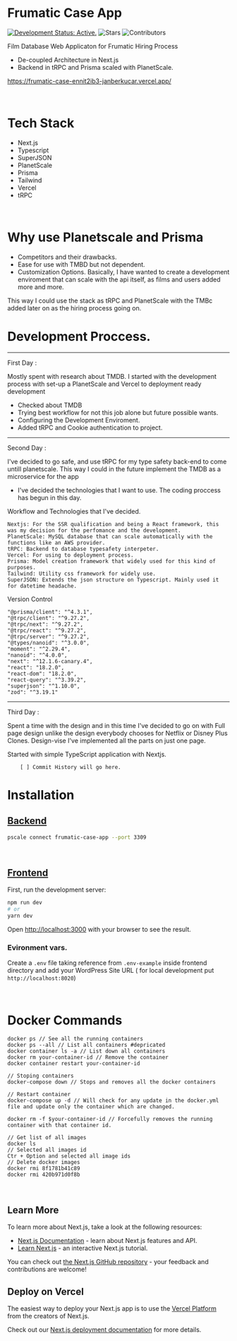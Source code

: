 # Frumatic Case App
[![Development Status: Active.](https://www.repostatus.org/badges/latest/active.svg)](https://www.repostatus.org/#active)
![Stars](https://img.shields.io/github/stars/janberkucar/Frumatic_Case_App?label=%E2%AD%90%20Stars)
![Contributors](https://img.shields.io/github/contributors/janberkucar/Frumatic_Case_App??color=red)

Film Database Web Applicaton for Frumatic Hiring Process
- De-coupled Architecture in Next.js
- Backend in tRPC and Prisma scaled with PlanetScale.

https://frumatic-case-ennit2ib3-janberkucar.vercel.app/

<br>

# Tech Stack
  - Next.js
  - Typescript
  - SuperJSON
  - PlanetScale
  - Prisma
  - Tailwind
  - Vercel
  - tRPC

<br>

# Why use Planetscale and Prisma
  - Competitors and their drawbacks.
  - Ease for use with TMBD but not dependent.
  - Customization Options.
  Basically, I have wanted to create a development enviroment that can scale with the api itself, as films and users added more and more.
  
  This way I could use the stack as tRPC and PlanetScale with the TMBc added later on as the hiring process going on.
<br>

# Development Proccess.

---

First Day :

Mostly spent with research about TMDB. I started with the development process with set-up a PlanetScale and Vercel to deployment ready development

- Checked about TMDB
- Trying best workflow for not this job alone but future possible wants.
- Configuring the Development Enviroment.
- Added tRPC and Cookie authentication to project.

---

Second Day :

I've decided to go safe, and use tRPC for my type safety back-end to come untill planetscale. This way I could in the future implement the TMDB as a microservice for the app

- I've decided the technologies that I want to use. The coding proccess has begun in this day.

Workflow and Technologies that I've decided.

    Nextjs: For the SSR qualification and being a React framework, this was my decision for the perfomance and the development.
    PlanetScale: MySQL database that can scale automatically with the functions like an AWS provider.
    tRPC: Backend to database typesafety interpeter.
    Vercel: For using to deployment process.
    Prisma: Model creation framework that widely used for this kind of purposes.
    Tailwind: Utility css framework for widely use.
    SuperJSON: Extends the json structure on Typescript. Mainly used it for datetime headache.

Version Control

    "@prisma/client": "^4.3.1",
    "@trpc/client": "^9.27.2",
    "@trpc/next": "^9.27.2",
    "@trpc/react": "^9.27.2",
    "@trpc/server": "^9.27.2",
    "@types/nanoid": "^3.0.0",
    "moment": "^2.29.4",
    "nanoid": "^4.0.0",
    "next": "^12.1.6-canary.4",
    "react": "18.2.0",
    "react-dom": "18.2.0",
    "react-query": "^3.39.2",
    "superjson": "^1.10.0",
    "zod": "^3.19.1"
---

Third Day :

Spent a time with the design and in this time I've decided to go on with Full page design unlike the design everybody chooses for Netflix or Disney Plus Clones.
Design-vise I've implemented all the parts on just one page.

Started with simple TypeScript application with Nextjs.

        [ ] Commit History will go here.



# Installation

## [Backend](https://github.com/CanberkUcar/Ustad_WEB/tree/master/backend)

```bash
pscale connect frumatic-case-app --port 3309
```


<br>

## [Frontend](https://github.com/CanberkUcar/Ustad_WEB/tree/master/frontend)

First, run the development server:

```bash
npm run dev
# or
yarn dev
```

Open [http://localhost:3000](http://localhost:3000) with your browser to see the result.

### Evironment vars. 
Create a `.env` file taking reference from `.env-example` inside frontend directory and add your WordPress Site URL ( for local development put `http://localhost:8020`)

<br>

# Docker Commands
```shell script
docker ps // See all the running containers
docker ps --all // List all containers #depricated
docker container ls -a // List down all containers 
docker rm your-container-id // Remove the container
docker container restart your-container-id

// Stoping containers
docker-compose down // Stops and removes all the docker containers

// Restart container
docker-compose up -d // Will check for any update in the docker.yml file and update only the container which are changed.

docker rm -f $your-container-id // Forcefully removes the running container with that container id.

// Get list of all images
docker ls
// Selected all images id
Ctr + Option and selected all image ids
// Delete docker images
docker rmi 8f1781b41c89
docker rmi 420b971d0f8b
```
<br>

## Learn More

To learn more about Next.js, take a look at the following resources:

- [Next.js Documentation](https://nextjs.org/docs) - learn about Next.js features and API.
- [Learn Next.js](https://nextjs.org/learn) - an interactive Next.js tutorial.

You can check out [the Next.js GitHub repository](https://github.com/vercel/next.js/) - your feedback and contributions are welcome!

## Deploy on Vercel

The easiest way to deploy your Next.js app is to use the [Vercel Platform](https://vercel.com/new?utm_medium=default-template&filter=next.js&utm_source=create-next-app&utm_campaign=create-next-app-readme) from the creators of Next.js.

Check out our [Next.js deployment documentation](https://nextjs.org/docs/deployment) for more details.
